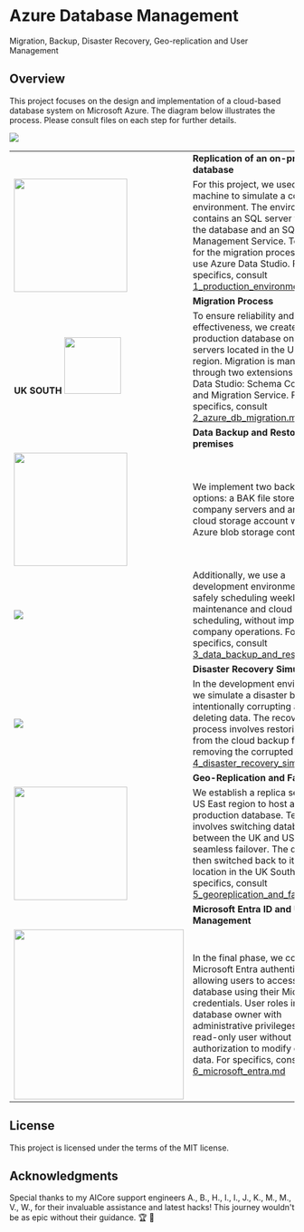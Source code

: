 # Azure Database Management 
Migration, Backup, Disaster Recovery, Geo-replication and User Management

## Overview
This project focuses on the design and implementation of a cloud-based database system on Microsoft Azure. The diagram below illustrates the process. Please consult files on each step for further details.

<p align="left">
  <img src="https://github.com/ZCHAnalytics/azure-database-migration319/assets/146954022/c3c2b68b-e73f-42b6-961c-0d1bae802c85">
</p>

|              |             |              |
|--------------|-------------|--------------|
| |**Replication of an on-premises database** 
| <img width="200" src="https://github.com/ZCHAnalytics/azure-database-migration319/assets/146954022/f531f9c3-d8d2-4847-bd96-aeeb402e75b8"> | For this project, we used a virtual machine to simulate a company environment. The environment contains an SQL server for running the database and an SQL Server Management Service. To prepare for the migration process, we also use Azure Data Studio. For specifics, consult [1_production_environment.md](1_production_environment.md).| <img align="left" width="150" src="https://github.com/ZCHAnalytics/azure-database-migration319/assets/146954022/448a311c-20a3-41e9-8ccd-dd704afe2659">
| | **Migration Process**   |        
| **UK SOUTH** <img width="100" src="https://github.com/ZCHAnalytics/azure-database-migration319/assets/146954022/540e743a-fbf7-47b8-9203-7c804243f810"> | To ensure reliability and cost-effectiveness, we create a SQL production database on the cloud servers located in the UK South region. Migration is managed through two extensions of Azure Data Studio: Schema Compare and Migration Service. For specifics, consult [2_azure_db_migration.md](2_azure_db_migration.md) | <img align="right" scr="https://github.com/ZCHAnalytics/azure-database-migration319/assets/146954022/75ada7cd-865c-4937-8ddc-8b166e9acf1f">
| | **Data Backup and Restore on the premises** | |
|<img width="200" src="https://github.com/ZCHAnalytics/azure-database-migration319/assets/146954022/ff93bd73-d554-4947-b66f-7b031299903c"> | We implement two backup options: a BAK file stored on company servers and another in a cloud storage account within an Azure blob storage container. | <img align="right" width="200" src="https://github.com/ZCHAnalytics/azure-database-migration319/assets/146954022/be46e2e6-57b8-42e3-a184-e4415063f745">
|<img src="https://github.com/ZCHAnalytics/azure-database-migration319/assets/146954022/1db0826d-ee7b-40fa-aa27-c2c75bd96ee2"> | Additionally, we use a development environment to safely scheduling weekly maintenance and cloud back up scheduling, without impacting company operations. For specifics, consult [3_data_backup_and_restore.md](3_data_backup_and_restore.md) | <img align="right" src="https://github.com/ZCHAnalytics/azure-database-migration319/assets/146954022/1651e542-747d-4569-acf2-dcb911b72c62"> | 
| |**Disaster Recovery Simulation**| |
|<img src="https://github.com/ZCHAnalytics/azure-database-migration319/assets/146954022/8fe0da6e-829c-4e3a-b1c0-f25a17fa2ab9">| In the development environment, we simulate a disaster by intentionally corrupting and deleting data. The recovery process involves restoring data from the cloud backup file while removing the corrupted database. [4_disaster_recovery_simulation.md](4_disaster_recovery_simulation.md) |
| |**Geo-Replication and Failover**|
|<img width="200" src="https://github.com/ZCHAnalytics/azure-database-migration319/assets/146954022/d1c4098b-fb90-4153-9863-9d579dd08142">| We establish a replica server in the US East region to host a replica production database. Testing involves switching database usage between the UK and US, ensuring seamless failover. The database is then switched back to its original location in the UK South. For specifics, consult [5_georeplication_and_failover](5_georeplication_and_failover.md)|
| |**Microsoft Entra ID and User Management** |
|<img width="300" src="https://github.com/ZCHAnalytics/azure-database-migration319/assets/146954022/bf435048-0e8f-4aa9-b607-4a5314fae742">| In the final phase, we configure Microsoft Entra authentication, allowing users to access the database using their Microsoft credentials. User roles include a database owner with administrative privileges and a read-only user without authorization to modify or delete data. For specifics, consult [6_microsoft_entra.md](6_microsoft_entra.md)


## License
This project is licensed under the terms of the MIT license.


## Acknowledgments
Special thanks to my AICore support engineers A., B., H., I., I., J., K., M., M., V., W., for their invaluable assistance and latest hacks! This journey wouldn't be as epic without their guidance. 🏆 🏅

